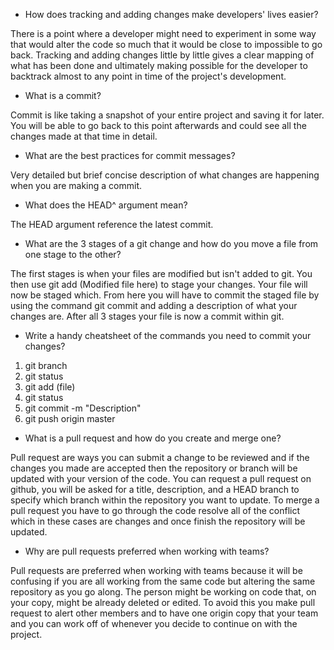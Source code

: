 - How does tracking and adding changes make developers' lives easier?  

There is a point where a developer might need to experiment in some way that would alter the code so much that it would be close to impossible to go back. Tracking and adding changes little by little gives a clear mapping of what has been done and ultimately making possible for the developer to backtrack almost to any point in time of the project's development.  
- What is a commit?  

Commit is like taking a snapshot of your entire project and saving it for later. You will be able to go back to this point afterwards and could see all the changes made at that time in detail.  
- What are the best practices for commit messages?  

Very detailed but brief concise description of what changes are happening when you are making a commit.  
- What does the HEAD^ argument mean?  

The HEAD argument reference the latest commit.  
- What are the 3 stages of a git change and how do you move a file from one stage to the other?  

The first stages is when your files are modified but isn't added to git. You then use git add (Modified file here) to stage your changes. Your file will now be staged which. From here you will have to commit the staged file by using the command git commit and adding a description of what your changes are. After all 3 stages your file is now a commit within git.  
- Write a handy cheatsheet of the commands you need to commit your changes?  

1. git branch
2. git status
3. git add (file)
4. git status
5. git commit -m "Description"
6. git push origin master  

- What is a pull request and how do you create and merge one?  

Pull request are ways you can submit a change to be reviewed and if the changes you made are accepted then the repository or branch will be updated with your version of the code. You can request a pull request on github, you will be asked for a title, description, and a HEAD branch to specify which branch within the repository you want to update. To merge a pull request you have to go through the code resolve all of the conflict which in these cases are changes and once finish the repository will be updated.  

- Why are pull requests preferred when working with teams?  

Pull requests are preferred when working with teams because it will be confusing if you are all working from the same code but altering the same repository as you go along. The person might be working on code that, on your copy, might be already deleted or edited. To avoid this you make pull request to alert other members and to have one origin copy that your team and you can work off of whenever you decide to continue on with the project.